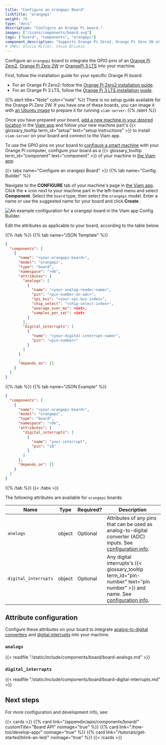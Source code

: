 ```yaml
---
title: "Configure an orangepi Board"
linkTitle: "orangepi"
weight: 70
type: "docs"
description: "Configure an Orange Pi board."
images: ["/icons/components/board.svg"]
tags: ["board", "components", "orangepi"]
component_description: "Supports Orange Pi Zero2, Orange Pi Zero 2W or OrangePi 3 LTS."
# SMEs: Olivia Miller, Steve Briskin
---
```


Configure an `orangepi` board to integrate the GPIO pins of an [Orange Pi Zero2](http://www.orangepi.org/html/hardWare/computerAndMicrocontrollers/details/Orange-Pi-Zero-2.html), [Orange Pi Zero 2W](http://www.orangepi.org/html/hardWare/computerAndMicrocontrollers/details/Orange-Pi-Zero-2W.html) or [OrangePi 3 LTS](http://www.orangepi.org/html/hardWare/computerAndMicrocontrollers/details/orange-pi-3-LTS.html) into your machine.

First, follow the installation guide for your specific Orange Pi board:

- For an Orange Pi Zero2: follow the [Orange Pi Zero2 installation guide](/installation/prepare/orange-pi-zero2/).
- For an Orange Pi 3 LTS, follow the [Orange Pi 3 LTS installation guide](/installation/prepare/orange-pi-3-lts/).

{{% alert title="Note" color="note" %}}
There is no setup guide available for the Orange Pi Zero 2W.
If you have one of these boards, you can image it with [an Ubuntu image](https://drive.google.com/drive/folders/1g806xyPnVFyM8Dz_6wAWeoTzaDg3PH4Z) to prepare it for running `viam-server`.
{{% /alert %}}

Once you have prepared your board, [add a new machine in your desired location](/cloud/machines/#add-a-new-machine) in the [Viam app](https://app.viam.com) and follow your new machine part's {{< glossary_tooltip term_id="setup" text="setup instructions" >}} to install `viam-server` on your board and connect to the Viam app.

To use the GPIO pins on your board to [configure a smart machine](/configure/) with your Orange Pi computer, configure your board as a {{< glossary_tooltip term_id="component" text="component" >}} of your machine in [the Viam app](https://app.viam.com):

{{< tabs name="Configure an orangepi Board" >}}
{{% tab name="Config Builder" %}}

Navigate to the **CONFIGURE** tab of your machine's page in [the Viam app](https://app.viam.com).
Click the **+** icon next to your machine part in the left-hand menu and select **Component**.
Select the `board` type, then select the `orangepi` model.
Enter a name or use the suggested name for your board and click **Create**.

![An example configuration for a orangepi board in the Viam app Config Builder.](/components/board/orangepi-ui-config.png)

Edit the attributes as applicable to your board, according to the table below.

{{% /tab %}}
{{% tab name="JSON Template" %}}

```json {class="line-numbers linkable-line-numbers"}
{
  "components": [
    {
      "name": "<your-orangepi-board>",
      "model": "orangepi",
      "type": "board",
      "namespace": "rdk",
      "attributes": {
        "analogs": [
          {
            "name": "<your-analog-reader-name>",
            "pin": "<pin-number-on-adc>",
            "spi_bus": "<your-spi-bus-index>",
            "chip_select": "<chip-select-index>",
            "average_over_ms": <int>,
            "samples_per_sec": <int>
          }
        ],
        "digital_interrupts": [
          {
            "name": "<your-digital-interrupt-name>",
            "pin": "<pin-number>"
          }
        ]
      }
      ,
      "depends_on": []
    }
  ]
}
```

{{% /tab %}}
{{% tab name="JSON Example" %}}

```json {class="line-numbers linkable-line-numbers"}
{
  "components": [
    {
      "name": "<your-orangepi-board>",
      "model": "orangepi",
      "type": "board",
      "namespace": "rdk",
      "attributes": {
        "digital_interrupts": [
          {
            "name": "your-interrupt",
            "pin": "18"
          }
        ]
      },
      "depends_on": []
    }
  ]
}
```

{{% /tab %}}
{{< /tabs >}}

The following attributes are available for `orangepi` boards:

<!-- prettier-ignore -->
| Name | Type | Required? | Description |
| ---- | ---- | --------- | ----------- |
| `analogs` | object | Optional | Attributes of any pins that can be used as analog-to-digital converter (ADC) inputs. See [configuration info](#analogs). |
| `digital_interrupts` | object | Optional | Any digital interrupts's {{< glossary_tooltip term_id="pin-number" text="pin number" >}} and name. See [configuration info](#digital_interrupts). |

## Attribute configuration

Configure these attributes on your board to integrate [analog-to-digital converters](#analogs) and [digital interrupts](#digital_interrupts) into your machine.

### `analogs`

{{< readfile "/static/include/components/board/board-analogs.md" >}}

### `digital_interrupts`

{{< readfile "/static/include/components/board/board-digital-interrupts.md" >}}

## Next steps

For more configuration and development info, see:

{{< cards >}}
{{% card link="/appendix/apis/components/board/" customTitle="Board API" noimage="true" %}}
{{% card link="/how-tos/develop-app/" noimage="true" %}}
{{% card link="/tutorials/get-started/blink-an-led/" noimage="true" %}}
{{< /cards >}}
